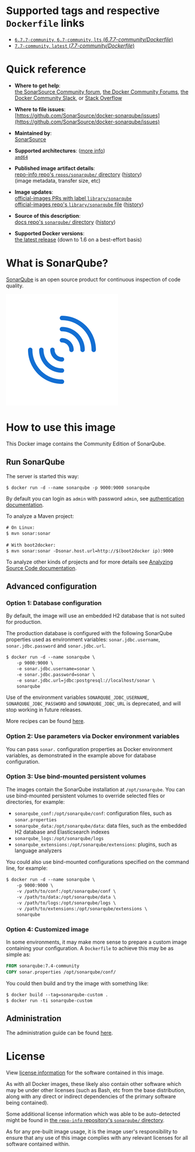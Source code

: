 <!--

********************************************************************************

WARNING:

    DO NOT EDIT "sonarqube/README.md"

    IT IS AUTO-GENERATED

    (from the other files in "sonarqube/" combined with a set of templates)

********************************************************************************

-->

# Supported tags and respective `Dockerfile` links

-	[`6.7.7-community`, `6.7-community`, `lts` (*6.7.7-community/Dockerfile*)](https://github.com/SonarSource/docker-sonarqube/blob/abaf14c38297974eb5de295d42e83066ddb84751/6.7.7-community/Dockerfile)
-	[`7.7-community`, `latest` (*7.7-community/Dockerfile*)](https://github.com/SonarSource/docker-sonarqube/blob/abaf14c38297974eb5de295d42e83066ddb84751/7.7-community/Dockerfile)

# Quick reference

-	**Where to get help**:  
	[the SonarSource Community forum](https://community.sonarsource.com/tags/c/help/sq/docker), [the Docker Community Forums](https://forums.docker.com/), [the Docker Community Slack](https://blog.docker.com/2016/11/introducing-docker-community-directory-docker-community-slack/), or [Stack Overflow](https://stackoverflow.com/search?tab=newest&q=docker)

-	**Where to file issues**:  
	[https://github.com/SonarSource/docker-sonarqube/issues](https://github.com/SonarSource/docker-sonarqube/issues)

-	**Maintained by**:  
	[SonarSource](https://github.com/SonarSource/docker-sonarqube)

-	**Supported architectures**: ([more info](https://github.com/docker-library/official-images#architectures-other-than-amd64))  
	[`amd64`](https://hub.docker.com/r/amd64/sonarqube/)

-	**Published image artifact details**:  
	[repo-info repo's `repos/sonarqube/` directory](https://github.com/docker-library/repo-info/blob/master/repos/sonarqube) ([history](https://github.com/docker-library/repo-info/commits/master/repos/sonarqube))  
	(image metadata, transfer size, etc)

-	**Image updates**:  
	[official-images PRs with label `library/sonarqube`](https://github.com/docker-library/official-images/pulls?q=label%3Alibrary%2Fsonarqube)  
	[official-images repo's `library/sonarqube` file](https://github.com/docker-library/official-images/blob/master/library/sonarqube) ([history](https://github.com/docker-library/official-images/commits/master/library/sonarqube))

-	**Source of this description**:  
	[docs repo's `sonarqube/` directory](https://github.com/docker-library/docs/tree/master/sonarqube) ([history](https://github.com/docker-library/docs/commits/master/sonarqube))

-	**Supported Docker versions**:  
	[the latest release](https://github.com/docker/docker-ce/releases/latest) (down to 1.6 on a best-effort basis)

# What is SonarQube?

[SonarQube](https://www.sonarqube.org/) is an open source product for continuous inspection of code quality.

![logo](https://raw.githubusercontent.com/docker-library/docs/84479f149eb7d748d5dc057665eb96f923e60dc1/sonarqube/logo.png)

# How to use this image

This Docker image contains the Community Edition of SonarQube.

## Run SonarQube

The server is started this way:

```console
$ docker run -d --name sonarqube -p 9000:9000 sonarqube
```

By default you can login as `admin` with password `admin`, see [authentication documentation](https://docs.sonarqube.org/latest/instance-administration/security/).

To analyze a Maven project:

```console
# On Linux:
$ mvn sonar:sonar

# With boot2docker:
$ mvn sonar:sonar -Dsonar.host.url=http://$(boot2docker ip):9000
```

To analyze other kinds of projects and for more details see [Analyzing Source Code documentation](https://redirect.sonarsource.com/doc/analyzing-source-code.html).

## Advanced configuration

### Option 1: Database configuration

By default, the image will use an embedded H2 database that is not suited for production.

The production database is configured with the following SonarQube properties used as environment variables: `sonar.jdbc.username`, `sonar.jdbc.password` and `sonar.jdbc.url`.

```console
$ docker run -d --name sonarqube \
    -p 9000:9000 \
    -e sonar.jdbc.username=sonar \
    -e sonar.jdbc.password=sonar \
    -e sonar.jdbc.url=jdbc:postgresql://localhost/sonar \
    sonarqube
```

Use of the environment variables `SONARQUBE_JDBC_USERNAME`, `SONARQUBE_JDBC_PASSWORD` and `SONARQUBE_JDBC_URL` is deprecated, and will stop working in future releases.

More recipes can be found [here](https://github.com/SonarSource/docker-sonarqube/blob/master/recipes.md).

### Option 2: Use parameters via Docker environment variables

You can pass `sonar.` configuration properties as Docker environment variables, as demonstrated in the example above for database configuration.

### Option 3: Use bind-mounted persistent volumes

The images contain the SonarQube installation at `/opt/sonarqube`. You can use bind-mounted persistent volumes to override selected files or directories, for example:

-	`sonarqube_conf:/opt/sonarqube/conf`: configuration files, such as `sonar.properties`
-	`sonarqube_data:/opt/sonarqube/data`: data files, such as the embedded H2 database and Elasticsearch indexes
-	`sonarqube_logs:/opt/sonarqube/logs`
-	`sonarqube_extensions:/opt/sonarqube/extensions`: plugins, such as language analyzers

You could also use bind-mounted configurations specified on the command line, for example:

```console
$ docker run -d --name sonarqube \
    -p 9000:9000 \
    -v /path/to/conf:/opt/sonarqube/conf \
    -v /path/to/data:/opt/sonarqube/data \
    -v /path/to/logs:/opt/sonarqube/logs \
    -v /path/to/extensions:/opt/sonarqube/extensions \
    sonarqube
```

### Option 4: Customized image

In some environments, it may make more sense to prepare a custom image containing your configuration. A `Dockerfile` to achieve this may be as simple as:

```dockerfile
FROM sonarqube:7.4-community
COPY sonar.properties /opt/sonarqube/conf/
```

You could then build and try the image with something like:

```console
$ docker build --tag=sonarqube-custom .
$ docker run -ti sonarqube-custom
```

## Administration

The administration guide can be found [here](https://redirect.sonarsource.com/doc/administration-guide.html).

# License

View [license information](http://www.gnu.org/licenses/lgpl.txt) for the software contained in this image.

As with all Docker images, these likely also contain other software which may be under other licenses (such as Bash, etc from the base distribution, along with any direct or indirect dependencies of the primary software being contained).

Some additional license information which was able to be auto-detected might be found in [the `repo-info` repository's `sonarqube/` directory](https://github.com/docker-library/repo-info/tree/master/repos/sonarqube).

As for any pre-built image usage, it is the image user's responsibility to ensure that any use of this image complies with any relevant licenses for all software contained within.
